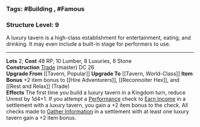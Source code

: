 ### Tags: #Building , #Famous 
### Structure Level: 9

A luxury tavern is a high-class establishment for entertainment, eating, and drinking. It may even include a built-in stage for performers to use.

---

**Lots** 2; **Cost** 48 RP, 10 Lumber, 8 Luxuries, 8 Stone  
**Construction** [Trade](https://2e.aonprd.com/Skills.aspx?ID=31) (master) DC 26  
**Upgrade From** [[Tavern, Popular]]
**Upgrade To** [[Tavern, World-Class]] 
**Item Bonus** +2 item bonus to [[Hire Adventurers]], [[Reconnoiter Hex]], and [[Rest and Relax]] (Trade)  
**Effects** The first time you build a luxury tavern in a Kingdom turn, reduce Unrest by 1d4+1. If you attempt a [Performance](https://2e.aonprd.com/Skills.aspx?ID=12) check to [Earn Income](https://2e.aonprd.com/Actions.aspx?ID=23) in a settlement with a luxury tavern, you gain a +2 item bonus to the check. All checks made to [Gather Information](https://2e.aonprd.com/Actions.aspx?ID=49) in a settlement with at least one luxury tavern gain a +2 item bonus.
